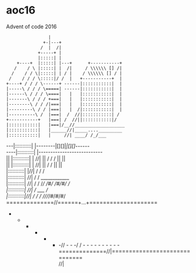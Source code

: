 # aoc16
Advent of code 2016

                    |                                   
                  +-|---+                               
                 /  |  /|                               
                +-----+ |                              
                |:::::| |                          
        +----+  |:::::| |---+      +-----------+   
       /    / \ |:::::| |  /|     / \\\\\\ [] /|   
      /    / / \|:::::| | / |    / \\\\\\ [] / |   
     /    / / / \:::::|/ /  |   +-----------+  |   
    +----+ / / / \------+ ------|:::::::::::|  |   
    |-----\ / / / \=====| ------|:::::::::::|  |   
    |------\ / / / \====|   |   |:::::::::::|  |   
    |-------\ / / / +===|   |   |:::::::::::|  |   
    |--------\ / / /|===|   |   |:::::::::::|  |   
    |---------\ / / |===|   |  /|:::::::::::|  |   
    |----------\ /  |===|  /  //|:::::::::::| /    
    +-----------+   |===| /  //||:::::::::::|/     
    |:::::::::::|   |===|/__//___________________  
    |:::::::::::|   |______//|_____...._________   
    |:::::::::::|   |     //| ____/ /_/___         
 ---|:::::::::::|   |--------|[][]|_|[][]_\------  
----|:::::::::::|   |---------------------------   
 || |:::::::::::|   |  //| ||  / / / ||      ||    
 || |:::::::::::|   | //|  || /   /  ||      ||    
    |:::::::::::|   |//|     / / /                 
    |:::::::::::|   //|     /   /   ____________   
    |:::::::::::|  //|     / / /___/ /#/ /#/#/ /   
    |:::::::::::| //|     /    ___            /    
    |:::::::::::|//|     / / /   /_/_/_/#/#/#/     
==============//======+...+====================       
  - - - - - - -// - - -/   / - - - - - - - - - -        
==============//|==============================         
             //|                                 
